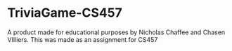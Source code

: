# TriviaGame-CS457
A product made for educational purposes by Nicholas Chaffee and Chasen VIlliers. This was made as an assignment for CS457
